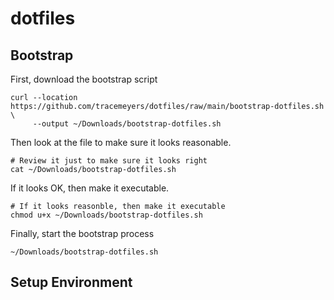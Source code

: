 # dotfiles

## Bootstrap

First, download the bootstrap script

	curl --location https://github.com/tracemeyers/dotfiles/raw/main/bootstrap-dotfiles.sh \
	     --output ~/Downloads/bootstrap-dotfiles.sh

Then look at the file to make sure it looks reasonable.

	# Review it just to make sure it looks right
	cat ~/Downloads/bootstrap-dotfiles.sh

If it looks OK, then make it executable.

	# If it looks reasonble, then make it executable
	chmod u+x ~/Downloads/bootstrap-dotfiles.sh

Finally, start the bootstrap process
	
	~/Downloads/bootstrap-dotfiles.sh

## Setup Environment


